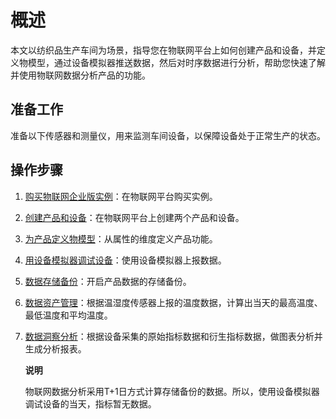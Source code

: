 概述 
=======================

本文以纺织品生产车间为场景，指导您在物联网平台上如何创建产品和设备，并定义物模型，通过设备模拟器推送数据，然后对时序数据进行分析，帮助您快速了解并使用物联网数据分析产品的功能。

准备工作 
-------------------------

准备以下传感器和测量仪，用来监测车间设备，以保障设备处于正常生产的状态。



操作步骤 
-------------------------

1. [购买物联网企业版实例](/cn.zh-CN/快速入门/购买物联网实例.md)：在物联网平台购买实例。

   

2. [创建产品和设备](/cn.zh-CN/快速入门/创建产品和设备.md)：在物联网平台上创建两个产品和设备。

   

3. [为产品定义物模型](/cn.zh-CN/快速入门/为产品定义物模型.md)：从属性的维度定义产品功能。

   

4. [用设备模拟器调试设备]()：使用设备模拟器上报数据。

   

5. [数据存储备份](/cn.zh-CN/快速入门/数据存储备份.md)：开启产品数据的存储备份。

   

6. [数据资产管理](/cn.zh-CN/快速入门/数据资产管理.md)：根据温湿度传感器上报的温度数据，计算出当天的最高温度、最低温度和平均温度。

   

7. [数据洞察分析](/cn.zh-CN/快速入门/数据洞察分析.md)：根据设备采集的原始指标数据和衍生指标数据，做图表分析并生成分析报表。

   **说明**

   物联网数据分析采用T+1日方式计算存储备份的数据。所以，使用设备模拟器调试设备的当天，指标暂无数据。
   



